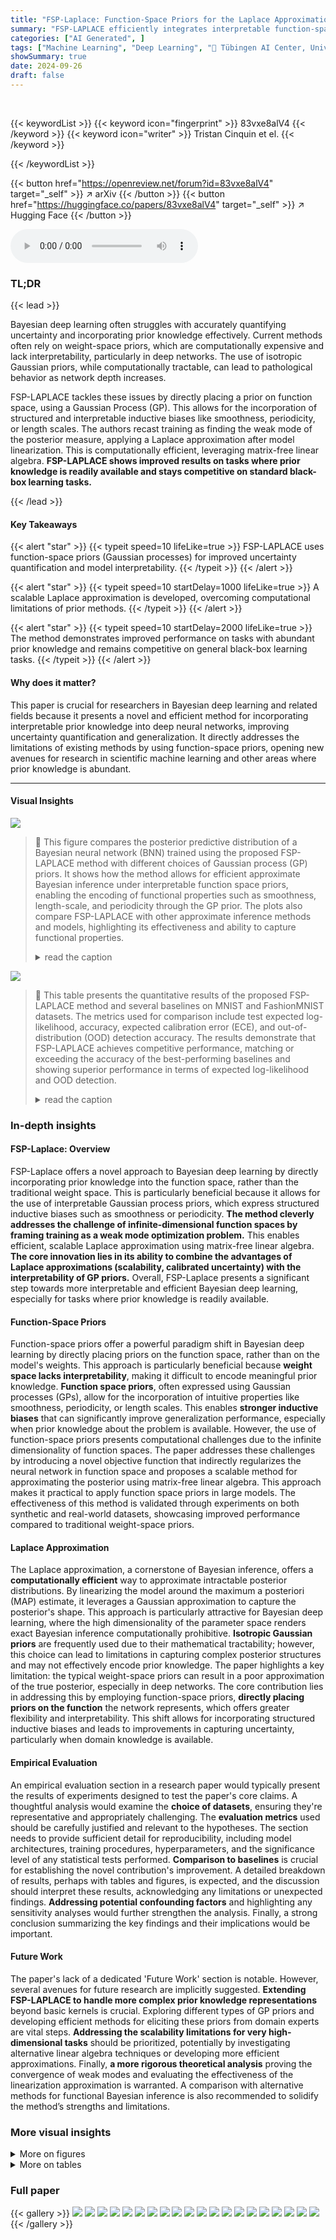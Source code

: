 ```yaml
---
title: "FSP-Laplace: Function-Space Priors for the Laplace Approximation in Bayesian Deep Learning"
summary: "FSP-LAPLACE efficiently integrates interpretable function-space priors into Bayesian deep learning via a novel Laplace approximation, significantly improving uncertainty estimates and model performanc..."
categories: ["AI Generated", ]
tags: ["Machine Learning", "Deep Learning", "🏢 Tübingen AI Center, University of Tübingen",]
showSummary: true
date: 2024-09-26
draft: false
---
```


<br>

{{< keywordList >}}
{{< keyword icon="fingerprint" >}} 83vxe8alV4 {{< /keyword >}}
{{< keyword icon="writer" >}} Tristan Cinquin et el. {{< /keyword >}}
 
{{< /keywordList >}}

{{< button href="https://openreview.net/forum?id=83vxe8alV4" target="_self" >}}
↗ arXiv
{{< /button >}}
{{< button href="https://huggingface.co/papers/83vxe8alV4" target="_self" >}}
↗ Hugging Face
{{< /button >}}



<audio controls>
    <source src="https://ai-paper-reviewer.com/83vxe8alV4/podcast.wav" type="audio/wav">
    Your browser does not support the audio element.
</audio>


### TL;DR


{{< lead >}}

Bayesian deep learning often struggles with accurately quantifying uncertainty and incorporating prior knowledge effectively.  Current methods often rely on weight-space priors, which are computationally expensive and lack interpretability, particularly in deep networks.  The use of isotropic Gaussian priors, while computationally tractable, can lead to pathological behavior as network depth increases.



FSP-LAPLACE tackles these issues by directly placing a prior on function space, using a Gaussian Process (GP). This allows for the incorporation of structured and interpretable inductive biases like smoothness, periodicity, or length scales.  The authors recast training as finding the weak mode of the posterior measure, applying a Laplace approximation after model linearization. This is computationally efficient, leveraging matrix-free linear algebra.  **FSP-LAPLACE shows improved results on tasks where prior knowledge is readily available and stays competitive on standard black-box learning tasks.**

{{< /lead >}}


#### Key Takeaways

{{< alert "star" >}}
{{< typeit speed=10 lifeLike=true >}} FSP-LAPLACE uses function-space priors (Gaussian processes) for improved uncertainty quantification and model interpretability. {{< /typeit >}}
{{< /alert >}}

{{< alert "star" >}}
{{< typeit speed=10 startDelay=1000 lifeLike=true >}} A scalable Laplace approximation is developed, overcoming computational limitations of prior methods. {{< /typeit >}}
{{< /alert >}}

{{< alert "star" >}}
{{< typeit speed=10 startDelay=2000 lifeLike=true >}} The method demonstrates improved performance on tasks with abundant prior knowledge and remains competitive on general black-box learning tasks. {{< /typeit >}}
{{< /alert >}}

#### Why does it matter?
This paper is crucial for researchers in Bayesian deep learning and related fields because it presents a novel and efficient method for incorporating interpretable prior knowledge into deep neural networks, improving uncertainty quantification and generalization.  It directly addresses the limitations of existing methods by using function-space priors, opening new avenues for research in scientific machine learning and other areas where prior knowledge is abundant.

------
#### Visual Insights



![](https://ai-paper-reviewer.com/83vxe8alV4/figures_1_1.jpg)

> 🔼 This figure compares the posterior predictive distribution of a Bayesian neural network (BNN) trained using the proposed FSP-LAPLACE method with different choices of Gaussian process (GP) priors. It shows how the method allows for efficient approximate Bayesian inference under interpretable function space priors, enabling the encoding of functional properties such as smoothness, length-scale, and periodicity through the GP prior. The plots also compare FSP-LAPLACE with other approximate inference methods and models, highlighting its effectiveness and ability to capture functional properties.
> <details>
> <summary>read the caption</summary>
> Figure 1: FSP-LAPLACE allows for efficient approximate Bayesian neural network (BNN) inference under interpretable function space priors. Using our method, it is possible to encode functional properties like smoothness, lengthscale, or periodicity through a Gaussian process (GP) prior. The gray data points in the plots are noisy observations of a periodic function.
> </details>





![](https://ai-paper-reviewer.com/83vxe8alV4/tables_5_1.jpg)

> 🔼 This table presents the quantitative results of the proposed FSP-LAPLACE method and several baselines on MNIST and FashionMNIST datasets.  The metrics used for comparison include test expected log-likelihood, accuracy, expected calibration error (ECE), and out-of-distribution (OOD) detection accuracy.  The results demonstrate that FSP-LAPLACE achieves competitive performance, matching or exceeding the accuracy of the best-performing baselines and showing superior performance in terms of expected log-likelihood and OOD detection.
> <details>
> <summary>read the caption</summary>
> Table 2: Test expected log-likelihood, accuracy, expected calibration error and OOD detection accuracy on MNIST and FashionMNIST. FSP-LAPLACE performs strongly among baselines matching the accuracy of best-performing baselines and obtaining the highest expected log-likelihood and out-of-distribution detection accuracy.
> </details>





### In-depth insights


#### FSP-Laplace: Overview
FSP-Laplace offers a novel approach to Bayesian deep learning by directly incorporating prior knowledge into the function space, rather than the traditional weight space. This is particularly beneficial because it allows for the use of interpretable Gaussian process priors, which express structured inductive biases such as smoothness or periodicity.  **The method cleverly addresses the challenge of infinite-dimensional function spaces by framing training as a weak mode optimization problem.** This enables efficient, scalable Laplace approximation using matrix-free linear algebra.  **The core innovation lies in its ability to combine the advantages of Laplace approximations (scalability, calibrated uncertainty) with the interpretability of GP priors.**  Overall, FSP-Laplace presents a significant step towards more interpretable and efficient Bayesian deep learning, especially for tasks where prior knowledge is readily available.

#### Function-Space Priors
Function-space priors offer a powerful paradigm shift in Bayesian deep learning by directly placing priors on the function space, rather than on the model's weights.  This approach is particularly beneficial because **weight space lacks interpretability**, making it difficult to encode meaningful prior knowledge.  **Function space priors**, often expressed using Gaussian processes (GPs), allow for the incorporation of intuitive properties like smoothness, periodicity, or length scales.  This enables **stronger inductive biases** that can significantly improve generalization performance, especially when prior knowledge about the problem is available.  However, the use of function-space priors presents computational challenges due to the infinite dimensionality of function spaces.  The paper addresses these challenges by introducing a novel objective function that indirectly regularizes the neural network in function space and proposes a scalable method for approximating the posterior using matrix-free linear algebra. This approach makes it practical to apply function space priors in large models.  The effectiveness of this method is validated through experiments on both synthetic and real-world datasets, showcasing improved performance compared to traditional weight-space priors.

#### Laplace Approximation
The Laplace approximation, a cornerstone of Bayesian inference, offers a **computationally efficient** way to approximate intractable posterior distributions.  By linearizing the model around the maximum a posteriori (MAP) estimate, it leverages a Gaussian approximation to capture the posterior's shape. This approach is particularly attractive for Bayesian deep learning, where the high dimensionality of the parameter space renders exact Bayesian inference computationally prohibitive.  **Isotropic Gaussian priors** are frequently used due to their mathematical tractability; however, this choice can lead to limitations in capturing complex posterior structures and may not effectively encode prior knowledge.  The paper highlights a key limitation: the typical weight-space priors can result in a poor approximation of the true posterior, especially in deep networks.  The core contribution lies in addressing this by employing function-space priors, **directly placing priors on the function** the network represents, which offers greater flexibility and interpretability.  This shift allows for incorporating structured inductive biases and leads to improvements in capturing uncertainty, particularly when domain knowledge is available.

#### Empirical Evaluation
An empirical evaluation section in a research paper would typically present the results of experiments designed to test the paper's core claims.  A thoughtful analysis would examine the **choice of datasets**, ensuring they're representative and appropriately challenging. The **evaluation metrics** used should be carefully justified and relevant to the hypotheses.  The section needs to provide sufficient detail for reproducibility, including model architectures, training procedures, hyperparameters, and the significance level of any statistical tests performed.  **Comparison to baselines** is crucial for establishing the novel contribution's improvement.  A detailed breakdown of results, perhaps with tables and figures, is expected, and the discussion should interpret these results, acknowledging any limitations or unexpected findings. **Addressing potential confounding factors** and highlighting any sensitivity analyses would further strengthen the analysis.  Finally, a strong conclusion summarizing the key findings and their implications would be important.

#### Future Work
The paper's lack of a dedicated 'Future Work' section is notable.  However, several avenues for future research are implicitly suggested.  **Extending FSP-LAPLACE to handle more complex prior knowledge representations** beyond basic kernels is crucial. Exploring different types of GP priors and developing efficient methods for eliciting these priors from domain experts are vital steps. **Addressing the scalability limitations for very high-dimensional tasks** should be prioritized, potentially by investigating alternative linear algebra techniques or developing more efficient approximations. Finally, **a more rigorous theoretical analysis** proving the convergence of weak modes and evaluating the effectiveness of the linearization approximation is warranted.  A comparison with alternative methods for functional Bayesian inference is also recommended to solidify the method’s strengths and limitations.


### More visual insights

<details>
<summary>More on figures
</summary>


![](https://ai-paper-reviewer.com/83vxe8alV4/figures_5_1.jpg)

> 🔼 This figure demonstrates the effectiveness of FSP-LAPLACE in performing Bayesian inference using interpretable function-space priors.  It shows posterior predictive distributions obtained using different GP kernels (Matern 1/2, Matern 3/2, Matern 5/2, RBF, and Periodic), highlighting how FSP-LAPLACE successfully incorporates prior knowledge encoded in the chosen GP prior.  The figure also compares FSP-LAPLACE's performance with other approximate inference methods (Laplace, Full Variational Inference (FVI), Maximum a Posteriori (MAP), GP, and Sparse GP), showing that FSP-LAPLACE provides competitive performance while allowing for efficient and interpretable BNN inference.
> <details>
> <summary>read the caption</summary>
> Figure 1: FSP-LAPLACE allows for efficient approximate Bayesian neural network (BNN) inference under interpretable function space priors. Using our method, it is possible to encode functional properties like smoothness, lengthscale, or periodicity through a Gaussian process (GP) prior. The gray data points in the plots are noisy observations of a periodic function.
> </details>



![](https://ai-paper-reviewer.com/83vxe8alV4/figures_7_1.jpg)

> 🔼 This figure shows the posterior predictive distribution of a Bayesian neural network (BNN) trained using the proposed FSP-LAPLACE method with different Gaussian process (GP) priors.  The top row demonstrates how different GP kernels (Matern 1/2, Matern 3/2, Matern 5/2, RBF, and Periodic) shape the posterior predictive.  The bottom row compares the FSP-LAPLACE method to related methods like Full Variational Inference (FVI), Maximum A Posteriori (MAP) estimation, GP regression, and Sparse GP regression.  The gray points represent noisy observations of a periodic function, highlighting how the different priors affect uncertainty estimation and prediction accuracy.
> <details>
> <summary>read the caption</summary>
> Figure 1: FSP-LAPLACE allows for efficient approximate Bayesian neural network (BNN) inference under interpretable function space priors. Using our method, it is possible to encode functional properties like smoothness, lengthscale, or periodicity through a Gaussian process (GP) prior. The gray data points in the plots are noisy observations of a periodic function.
> </details>



![](https://ai-paper-reviewer.com/83vxe8alV4/figures_8_1.jpg)

> 🔼 This figure compares the performance of FSP-LAPLACE against other Bayesian Optimization methods (FVI, Laplace, and GP) on six different test functions with varying dimensionality (2 to 10). The x-axis represents the number of function evaluations, while the y-axis shows the maximum reward achieved.  FSP-LAPLACE demonstrates competitive or superior performance, especially in lower-dimensional settings, converging faster and achieving higher maximum rewards than Laplace, while matching GP's performance in several cases.
> <details>
> <summary>read the caption</summary>
> Figure 3: Results using our method (FSP-LAPLACE) as a surrogate model for Bayesian optimization. We find that FSP-LAPLACE performs particularly well on lower-dimensional problems, where it converges more quickly and to higher rewards than the Laplace, obtaining comparable scores as the Gaussian process (GP).
> </details>



![](https://ai-paper-reviewer.com/83vxe8alV4/figures_19_1.jpg)

> 🔼 This figure compares the posterior predictive of a Bayesian neural network (BNN) trained using the proposed FSP-LAPLACE method with several other approximate inference methods and models.  It highlights the ability of FSP-LAPLACE to incorporate interpretable function space priors in the form of a Gaussian process (GP) prior, demonstrating how different GP priors influence the resulting posterior distribution.  The plots illustrate that FSP-LAPLACE can capture various functional properties, such as smoothness and periodicity, directly in function space, leading to improved uncertainty estimates. The gray data points represent noisy observations of a periodic function. 
> <details>
> <summary>read the caption</summary>
> Figure 1: FSP-LAPLACE allows for efficient approximate Bayesian neural network (BNN) inference under interpretable function space priors. Using our method, it is possible to encode functional properties like smoothness, lengthscale, or periodicity through a Gaussian process (GP) prior. The gray data points in the plots are noisy observations of a periodic function.
> </details>



![](https://ai-paper-reviewer.com/83vxe8alV4/figures_19_2.jpg)

> 🔼 This figure shows the posterior predictive distribution of a Bayesian neural network (BNN) trained using the proposed FSP-LAPLACE method with different Gaussian process (GP) priors.  It demonstrates the ability of FSP-LAPLACE to incorporate prior knowledge about the function (such as smoothness or periodicity) into the BNN's predictions, resulting in more accurate and interpretable uncertainty estimates. The gray points represent noisy observations of the underlying function, while the green lines show samples from the posterior predictive distribution, and the red line is the mean prediction.
> <details>
> <summary>read the caption</summary>
> Figure 1: FSP-LAPLACE allows for efficient approximate Bayesian neural network (BNN) inference under interpretable function space priors. Using our method, it is possible to encode functional properties like smoothness, lengthscale, or periodicity through a Gaussian process (GP) prior. The gray data points in the plots are noisy observations of a periodic function.
> </details>



![](https://ai-paper-reviewer.com/83vxe8alV4/figures_19_3.jpg)

> 🔼 This figure shows the posterior predictive of a Bayesian neural network trained with FSP-LAPLACE under different choices of GP priors (RBF, periodic and Matern). The plots demonstrate how FSP-LAPLACE can incorporate prior knowledge about the function to be learned (e.g., smoothness, periodicity, lengthscale) directly into the model, leading to more accurate and informative uncertainty estimates. This is in contrast to traditional methods which often rely on less informative isotropic Gaussian priors in weight space.
> <details>
> <summary>read the caption</summary>
> Figure 1: FSP-LAPLACE allows for efficient approximate Bayesian neural network (BNN) inference under interpretable function space priors. Using our method, it is possible to encode functional properties like smoothness, lengthscale, or periodicity through a Gaussian process (GP) prior. The gray data points in the plots are noisy observations of a periodic function.
> </details>



![](https://ai-paper-reviewer.com/83vxe8alV4/figures_19_4.jpg)

> 🔼 The figure shows the results of applying the proposed FSP-LAPLACE method to a Bayesian neural network (BNN) with different Gaussian process (GP) priors.  The top row illustrates how different GP priors (e.g., Matern kernels, RBF, periodic) influence the posterior predictive distribution of the BNN. The bottom row compares the FSP-LAPLACE results to other approximate inference methods such as Full Variational Inference (FVI), standard Laplace approximation, and GP/Sparse GP methods. The plots visualize how FSP-LAPLACE efficiently incorporates prior knowledge (encoded in the GP prior) to achieve accurate and well-calibrated uncertainty estimates.
> <details>
> <summary>read the caption</summary>
> Figure 1: FSP-LAPLACE allows for efficient approximate Bayesian neural network (BNN) inference under interpretable function space priors. Using our method, it is possible to encode functional properties like smoothness, lengthscale, or periodicity through a Gaussian process (GP) prior. The gray data points in the plots are noisy observations of a periodic function.
> </details>



![](https://ai-paper-reviewer.com/83vxe8alV4/figures_20_1.jpg)

> 🔼 This figure shows the posterior predictive distribution of a Bayesian neural network (BNN) trained with the proposed FSP-LAPLACE method, compared to several related approximate inference methods. The top row displays the posterior predictive of the BNN under various choices of GP prior, demonstrating the flexibility of the method in encoding functional properties like smoothness and periodicity. The bottom row compares the performance of FSP-LAPLACE to other methods such as full variational inference, Laplace approximation, and standard Gaussian processes, illustrating the competitive performance of FSP-LAPLACE.
> <details>
> <summary>read the caption</summary>
> Figure 1: FSP-LAPLACE allows for efficient approximate Bayesian neural network (BNN) inference under interpretable function space priors. Using our method, it is possible to encode functional properties like smoothness, lengthscale, or periodicity through a Gaussian process (GP) prior. The gray data points in the plots are noisy observations of a periodic function.
> </details>



![](https://ai-paper-reviewer.com/83vxe8alV4/figures_20_2.jpg)

> 🔼 This figure compares the performance of FSP-LAPLACE with other Bayesian neural network inference methods under different choices of GP priors.  It shows posterior predictive distributions of a BNN for various choices of GP priors (different kernels), demonstrating the method's ability to encode functional properties into the model.  The plots show FSP-LAPLACE achieves competitive performance compared to other state-of-the-art methods.
> <details>
> <summary>read the caption</summary>
> Figure 1: FSP-LAPLACE allows for efficient approximate Bayesian neural network (BNN) inference under interpretable function space priors. Using our method, it is possible to encode functional properties like smoothness, lengthscale, or periodicity through a Gaussian process (GP) prior. The gray data points in the plots are noisy observations of a periodic function.
> </details>



![](https://ai-paper-reviewer.com/83vxe8alV4/figures_20_3.jpg)

> 🔼 This figure shows the posterior predictive distribution of a Bayesian neural network (BNN) trained with the proposed FSP-LAPLACE method, which uses function-space priors.  The top row displays the predictive distribution under different choices of GP priors (kernels): Matern 1/2, Matern 3/2, Matern 5/2, RBF, and Periodic. The bottom row compares FSP-LAPLACE to other approximate inference methods: Laplace approximation, full variational inference (FVI), maximum a posteriori (MAP) estimation, a full Gaussian process (GP), and a sparse Gaussian process (sparse GP). Gray points are noisy observations, and the green lines represent samples from the posterior predictive distribution.
> <details>
> <summary>read the caption</summary>
> Figure 1: FSP-LAPLACE allows for efficient approximate Bayesian neural network (BNN) inference under interpretable function space priors. Using our method, it is possible to encode functional properties like smoothness, lengthscale, or periodicity through a Gaussian process (GP) prior. The gray data points in the plots are noisy observations of a periodic function.
> </details>



![](https://ai-paper-reviewer.com/83vxe8alV4/figures_21_1.jpg)

> 🔼 This figure compares the performance of FSP-LAPLACE against several baselines (FVI, Laplace, MAP, GP, Sparse GP) on the two-moons classification task.  The key difference is that FSP-LAPLACE uses a Matern-1/2 covariance function as a prior. The figure shows that FSP-LAPLACE produces a rough decision boundary, similar to that produced by the Gaussian Process and sparse Gaussian Process, both of which also use the Matern-1/2 kernel.  This indicates that FSP-LAPLACE successfully incorporates the prior information from the chosen kernel into the model's predictions.
> <details>
> <summary>read the caption</summary>
> Figure C.5: FSP-LAPLACE with a Matern-1/2 covariance function against baselines in the two-moons classification task. Similar to the Gaussian process (GP) and sparse GP, our method shows a rough decision boundary.
> </details>



![](https://ai-paper-reviewer.com/83vxe8alV4/figures_21_2.jpg)

> 🔼 This figure compares the posterior predictive distribution of a Bayesian neural network (BNN) using different methods, including the proposed FSP-LAPLACE method.  It highlights the ability of FSP-LAPLACE to incorporate prior knowledge about the underlying function (like smoothness or periodicity) using a Gaussian process prior, leading to improved results. The different plots show how various methods handle noisy observations of a periodic function, demonstrating FSP-LAPLACE's superiority in capturing functional properties.
> <details>
> <summary>read the caption</summary>
> Figure 1: FSP-LAPLACE allows for efficient approximate Bayesian neural network (BNN) inference under interpretable function space priors. Using our method, it is possible to encode functional properties like smoothness, lengthscale, or periodicity through a Gaussian process (GP) prior. The gray data points in the plots are noisy observations of a periodic function.
> </details>



![](https://ai-paper-reviewer.com/83vxe8alV4/figures_22_1.jpg)

> 🔼 This figure shows the posterior predictive of a Bayesian neural network (BNN) using FSP-LAPLACE with different Gaussian process (GP) priors.  It compares FSP-LAPLACE's performance to other approximate inference methods, such as Full Variational Inference (FVI) and Laplace approximation, highlighting FSP-LAPLACE's ability to incorporate structured prior knowledge about the function into the BNN inference process. The GP priors used demonstrate different functional properties (smoothness, periodicity, length scale) showing how FSP-LAPLACE allows for incorporating such prior knowledge.
> <details>
> <summary>read the caption</summary>
> Figure 1: FSP-LAPLACE allows for efficient approximate Bayesian neural network (BNN) inference under interpretable function space priors. Using our method, it is possible to encode functional properties like smoothness, lengthscale, or periodicity through a Gaussian process (GP) prior. The gray data points in the plots are noisy observations of a periodic function.
> </details>



![](https://ai-paper-reviewer.com/83vxe8alV4/figures_22_2.jpg)

> 🔼 This figure demonstrates the effectiveness of FSP-LAPLACE in performing approximate Bayesian inference for Bayesian neural networks.  It highlights the use of interpretable function-space priors, specifically Gaussian process priors, to encode various functional properties (smoothness, length scale, periodicity).  The figure showcases how the method handles noisy observations of a periodic function, illustrating its ability to incorporate prior knowledge effectively. 
> <details>
> <summary>read the caption</summary>
> Figure 1: FSP-LAPLACE allows for efficient approximate Bayesian neural network (BNN) inference under interpretable function space priors. Using our method, it is possible to encode functional properties like smoothness, lengthscale, or periodicity through a Gaussian process (GP) prior. The gray data points in the plots are noisy observations of a periodic function.
> </details>



</details>




<details>
<summary>More on tables
</summary>


![](https://ai-paper-reviewer.com/83vxe8alV4/tables_7_1.jpg)
> 🔼 This table presents a quantitative comparison of the proposed FSP-LAPLACE method against several baselines on two real-world scientific modeling tasks: predicting monthly average atmospheric CO2 concentration at the Mauna Loa Observatory and predicting ocean currents in the Gulf of Mexico.  The table shows the expected log-likelihood and mean squared error for each method.  The results demonstrate that incorporating prior knowledge via a Gaussian process prior in FSP-LAPLACE leads to improved performance compared to the standard Laplace approximation, highlighting the effectiveness of the proposed approach.
> <details>
> <summary>read the caption</summary>
> Table 1: Results for the Mauna Loa CO2 prediction and ocean current modeling tasks. Incorporating knowledge via the GP prior in our FSP-LAPLACE improves performance over the standard Laplace.
> </details>

![](https://ai-paper-reviewer.com/83vxe8alV4/tables_8_1.jpg)
> 🔼 This table presents the results of the MNIST and FashionMNIST image classification experiments.  Several metrics are compared across different models: FSP-LAPLACE (using two different methods for selecting context points), FVI, Laplace, MAP, and Sparse GP. The metrics include test log-likelihood, accuracy, expected calibration error (ECE), and out-of-distribution (OOD) detection accuracy.  FSP-LAPLACE demonstrates competitive performance, often outperforming other methods in terms of log-likelihood and OOD accuracy, while maintaining high accuracy and low ECE.
> <details>
> <summary>read the caption</summary>
> Table 2: Test expected log-likelihood, accuracy, expected calibration error and OOD detection accuracy on MNIST and FashionMNIST. FSP-LAPLACE performs strongly among baselines matching the accuracy of best-performing baselines and obtaining the highest expected log-likelihood and out-of-distribution detection accuracy.
> </details>

![](https://ai-paper-reviewer.com/83vxe8alV4/tables_22_1.jpg)
> 🔼 This table presents a quantitative comparison of the FSP-LAPLACE method against several baselines (FVI, Laplace, and GP) on two real-world tasks: Mauna Loa CO2 prediction and ocean current modeling.  The results show the expected log-likelihood and mean squared error for each method.  The improved performance of FSP-LAPLACE, especially in terms of expected log-likelihood, highlights the benefits of incorporating prior knowledge via Gaussian process priors.
> <details>
> <summary>read the caption</summary>
> Table 1: Results for the Mauna Loa CO2 prediction and ocean current modeling tasks. Incorporating knowledge via the GP prior in our FSP-LAPLACE improves performance over the standard Laplace.
> </details>

![](https://ai-paper-reviewer.com/83vxe8alV4/tables_23_1.jpg)
> 🔼 This table shows the ratio of the Frobenius norm of PAPᵀ to the Frobenius norm of A for different kernel functions (RBF and Matern-1/2) and tasks (regression and classification).  This ratio is used to demonstrate that the term ||PAPᵀ||F is negligible compared to ||A||F in the Hessian approximation used in the paper.  Small values in this table support the approximation used to improve computational efficiency.
> <details>
> <summary>read the caption</summary>
> Table C.2: ||PAP®||F/||A||F for different combinations of priors and tasks.
> </details>

</details>




### Full paper

{{< gallery >}}
<img src="https://ai-paper-reviewer.com/83vxe8alV4/1.png" class="grid-w50 md:grid-w33 xl:grid-w25" />
<img src="https://ai-paper-reviewer.com/83vxe8alV4/2.png" class="grid-w50 md:grid-w33 xl:grid-w25" />
<img src="https://ai-paper-reviewer.com/83vxe8alV4/3.png" class="grid-w50 md:grid-w33 xl:grid-w25" />
<img src="https://ai-paper-reviewer.com/83vxe8alV4/4.png" class="grid-w50 md:grid-w33 xl:grid-w25" />
<img src="https://ai-paper-reviewer.com/83vxe8alV4/5.png" class="grid-w50 md:grid-w33 xl:grid-w25" />
<img src="https://ai-paper-reviewer.com/83vxe8alV4/6.png" class="grid-w50 md:grid-w33 xl:grid-w25" />
<img src="https://ai-paper-reviewer.com/83vxe8alV4/7.png" class="grid-w50 md:grid-w33 xl:grid-w25" />
<img src="https://ai-paper-reviewer.com/83vxe8alV4/8.png" class="grid-w50 md:grid-w33 xl:grid-w25" />
<img src="https://ai-paper-reviewer.com/83vxe8alV4/9.png" class="grid-w50 md:grid-w33 xl:grid-w25" />
<img src="https://ai-paper-reviewer.com/83vxe8alV4/10.png" class="grid-w50 md:grid-w33 xl:grid-w25" />
<img src="https://ai-paper-reviewer.com/83vxe8alV4/11.png" class="grid-w50 md:grid-w33 xl:grid-w25" />
<img src="https://ai-paper-reviewer.com/83vxe8alV4/12.png" class="grid-w50 md:grid-w33 xl:grid-w25" />
<img src="https://ai-paper-reviewer.com/83vxe8alV4/13.png" class="grid-w50 md:grid-w33 xl:grid-w25" />
<img src="https://ai-paper-reviewer.com/83vxe8alV4/14.png" class="grid-w50 md:grid-w33 xl:grid-w25" />
<img src="https://ai-paper-reviewer.com/83vxe8alV4/15.png" class="grid-w50 md:grid-w33 xl:grid-w25" />
<img src="https://ai-paper-reviewer.com/83vxe8alV4/16.png" class="grid-w50 md:grid-w33 xl:grid-w25" />
<img src="https://ai-paper-reviewer.com/83vxe8alV4/17.png" class="grid-w50 md:grid-w33 xl:grid-w25" />
<img src="https://ai-paper-reviewer.com/83vxe8alV4/18.png" class="grid-w50 md:grid-w33 xl:grid-w25" />
<img src="https://ai-paper-reviewer.com/83vxe8alV4/19.png" class="grid-w50 md:grid-w33 xl:grid-w25" />
<img src="https://ai-paper-reviewer.com/83vxe8alV4/20.png" class="grid-w50 md:grid-w33 xl:grid-w25" />
{{< /gallery >}}